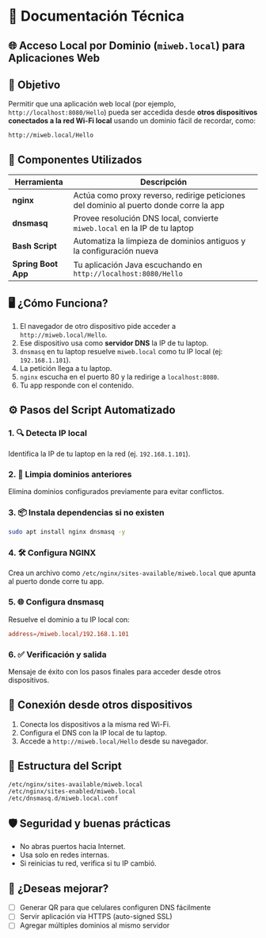 # 📖 Documentación Técnica
## 🌐 Acceso Local por Dominio (`miweb.local`) para Aplicaciones Web

## 🎯 Objetivo
Permitir que una aplicación web local (por ejemplo, `http://localhost:8080/Hello`) pueda ser accedida desde **otros dispositivos conectados a la red Wi-Fi local** usando un dominio fácil de recordar, como:
```
http://miweb.local/Hello
```

## 🧱 Componentes Utilizados
| Herramienta  | Descripción |
|--------------|-------------|
| **nginx**    | Actúa como proxy reverso, redirige peticiones del dominio al puerto donde corre la app |
| **dnsmasq**  | Provee resolución DNS local, convierte `miweb.local` en la IP de tu laptop |
| **Bash Script** | Automatiza la limpieza de dominios antiguos y la configuración nueva |
| **Spring Boot App** | Tu aplicación Java escuchando en `http://localhost:8080/Hello` |

## 🖥️ ¿Cómo Funciona?
1. El navegador de otro dispositivo pide acceder a `http://miweb.local/Hello`.
2. Ese dispositivo usa como **servidor DNS** la IP de tu laptop.
3. `dnsmasq` en tu laptop resuelve `miweb.local` como tu IP local (ej: `192.168.1.101`).
4. La petición llega a tu laptop.
5. `nginx` escucha en el puerto 80 y la redirige a `localhost:8080`.
6. Tu app responde con el contenido.

## ⚙️ Pasos del Script Automatizado

### 1. 🔍 Detecta IP local
Identifica la IP de tu laptop en la red (ej. `192.168.1.101`).

### 2. 🧹 Limpia dominios anteriores
Elimina dominios configurados previamente para evitar conflictos.

### 3. 📦 Instala dependencias si no existen
```bash
sudo apt install nginx dnsmasq -y
```

### 4. 🛠️ Configura NGINX
Crea un archivo como `/etc/nginx/sites-available/miweb.local` que apunta al puerto donde corre tu app.

### 5. 🌐 Configura dnsmasq
Resuelve el dominio a tu IP local con:
```conf
address=/miweb.local/192.168.1.101
```

### 6. ✅ Verificación y salida
Mensaje de éxito con los pasos finales para acceder desde otros dispositivos.

## 📱 Conexión desde otros dispositivos
1. Conecta los dispositivos a la misma red Wi-Fi.
2. Configura el DNS con la IP local de tu laptop.
3. Accede a `http://miweb.local/Hello` desde su navegador.

## 📂 Estructura del Script
```
/etc/nginx/sites-available/miweb.local
/etc/nginx/sites-enabled/miweb.local
/etc/dnsmasq.d/miweb.local.conf
```

## 🛡️ Seguridad y buenas prácticas
- No abras puertos hacia Internet.
- Usa solo en redes internas.
- Si reinicias tu red, verifica si tu IP cambió.

## 🧰 ¿Deseas mejorar?
- [ ] Generar QR para que celulares configuren DNS fácilmente
- [ ] Servir aplicación vía HTTPS (auto-signed SSL)
- [ ] Agregar múltiples dominios al mismo servidor